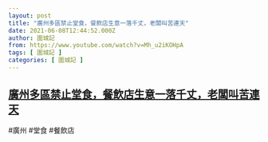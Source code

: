```yaml
---
layout: post
title: "廣州多區禁止堂食，餐飲店生意一落千丈，老闆叫苦連天"
date: 2021-06-08T12:44:52.000Z
author: 圍城記
from: https://www.youtube.com/watch?v=Mh_u2iKOHpA
tags: [ 圍城記 ]
categories: [ 圍城記 ]
---
```

<!--1623156292000-->
[廣州多區禁止堂食，餐飲店生意一落千丈，老闆叫苦連天](https://www.youtube.com/watch?v=Mh_u2iKOHpA)
------

<div>
#廣州 #堂食 #餐飲店
</div>
